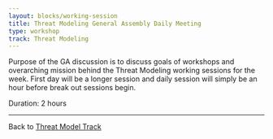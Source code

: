 ```yaml
---
layout: blocks/working-session
title: Threat Modeling General Assembly Daily Meeting
type: workshop
track: Threat Modeling
---
```


Purpose of the GA discussion is to discuss goals of workshops and overarching mission behind the Threat Modeling working sessions for the week.  First day will be a longer session and daily session will simply be an hour before break out sessions begin.

Duration: 2 hours


----
Back to [Threat Model Track](index.html)